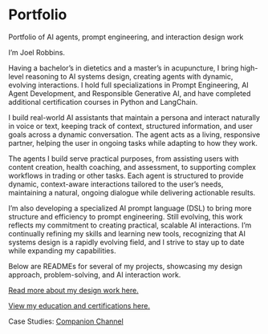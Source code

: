 # Portfolio
Portfolio of AI agents, prompt engineering, and interaction design work

I’m Joel Robbins.

Having a bachelor’s in dietetics and a master’s in acupuncture, I bring high-level reasoning to AI systems design, creating agents with dynamic, evolving interactions. I hold full specializations in Prompt Engineering, AI Agent Development, and Responsible Generative AI, and have completed additional certification courses in Python and LangChain.

I build real-world AI assistants that maintain a persona and interact naturally in voice or text, keeping track of context, structured information, and user goals across a dynamic conversation. The agent acts as a living, responsive partner, helping the user in ongoing tasks while adapting to how they work.

The agents I build serve practical purposes, from assisting users with content creation, health coaching, and assessment, to supporting complex workflows in trading or other tasks. Each agent is structured to provide dynamic, context-aware interactions tailored to the user’s needs, maintaining a natural, ongoing dialogue while delivering actionable results.

I’m also developing a specialized AI prompt language (DSL) to bring more structure and efficiency to prompt engineering. Still evolving, this work reflects my commitment to creating practical, scalable AI interactions. I’m continually refining my skills and learning new tools, recognizing that AI systems design is a rapidly evolving field, and I strive to stay up to date while expanding my capabilities.

Below are READMEs for several of my projects, showcasing my design approach, problem-solving, and AI interaction work.

 [Read more about my design work here.](design.md)

 [View my education and certifications here.](Certifications.md)

Case Studies:
[Companion Channel](Companion.md)

